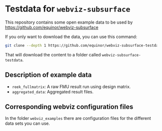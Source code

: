 # Testdata for `webviz-subsurface`

This repository contains some open example data to be used by 
https://github.com/equinor/webviz-subsurface

If you only want to download the data, you can use this command:
```bash
git clone --depth 1 https://github.com/equinor/webviz-subsurface-testdata
```
That will download the content to a folder called `webviz-subsurface-testdata`.

## Description of example data

- `reek_fullmatrix`: A raw FMU result run using design matrix.
- `aggregated_data`: Aggregated result files.

## Corresponding webviz configuration files

In the folder `webviz_examples` there are configuration files for the different
data sets you can use.
